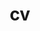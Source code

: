 ---
layout: cv
permalink: /cv/
title: cv
nav: true
nav_order: 3
cv_pdf: cv.pdf
description: Curriculum Vitae - Calazans Macchiutti
toc:
  sidebar: left
---